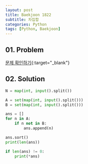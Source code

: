 ```yaml
---
layout: post
title: Baekjoon 1822
subtitle: 차집합
categories: Python
tags: [Python, Baekjoon]
---
```


## 01. Problem

[문제 확인하기](https://www.acmicpc.net/problem/1822){:target="_blank"}

## 02. Solution

```Python
N = map(int, input().split())

A = set(map(int, input().split()))
B = set(map(int, input().split()))

ans = []
for n in A:
    if n not in B:
        ans.append(n)

ans.sort()
print(len(ans))

if len(ans) != 0:
    print(*ans)
```
